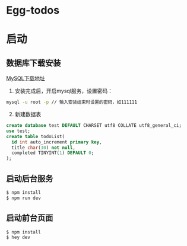 # Egg-todos

# 启动

## 数据库下载安装
[MySQL下载地址](https://dev.mysql.com/downloads/)
1. 安装完成后，开启mysql服务，设置密码：
```bash
mysql -u root -p // 输入安装结束时设置的密码，如111111
```
2.  新建数据表
```sql
create database test DEFAULT CHARSET utf8 COLLATE utf8_general_ci;
use test;
create table todoList(
  id int auto_increment primary key, 
  title char(30) not null,
  completed TINYINT(1) DEFAULT 0;
);
```

## 启动后台服务

```bash
$ npm install
$ npm run dev
```

## 启动前台页面

```bash
$ npm install
$ hey dev
```